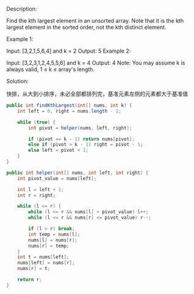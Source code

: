 Description:

Find the kth largest element in an unsorted array. Note that it is the kth largest element in the sorted order, not the kth distinct element.

Example 1:

Input: [3,2,1,5,6,4] and k = 2
Output: 5
Example 2:

Input: [3,2,3,1,2,4,5,5,6] and k = 4
Output: 4
Note: 
You may assume k is always valid, 1 ≤ k ≤ array's length.

Solution:

快排，从大到小排序，未必全部都排列完，基准元素左侧的元素都大于基准值
```java
public int findKthLargest(int[] nums, int k) {
	int left = 0, right = nums.length - 1;

	while (true) {
		int pivot = helper(nums, left, right);

		if (pivot == k - 1) return nums[pivot];
		else if (pivot > k - 1) right = pivot - 1;
		else left = pivot + 1;
	}
}

public int helper(int[] nums, int left, int right) {
	int pivot_value = nums[left];

	int l = left + 1;
	int r = right;

	while (l <= r) {
		while (l <= r && nums[l] > pivot_value) l++;
		while (l <= r && nums[r] <= pivot_value) r--;

		if (l > r) break;
		int temp = nums[l];
		nums[l] = nums[r];
		nums[r] = temp;
	}
	int t = nums[left];
	nums[left] = nums[r];
	nums[r] = t;

	return r;
}
```